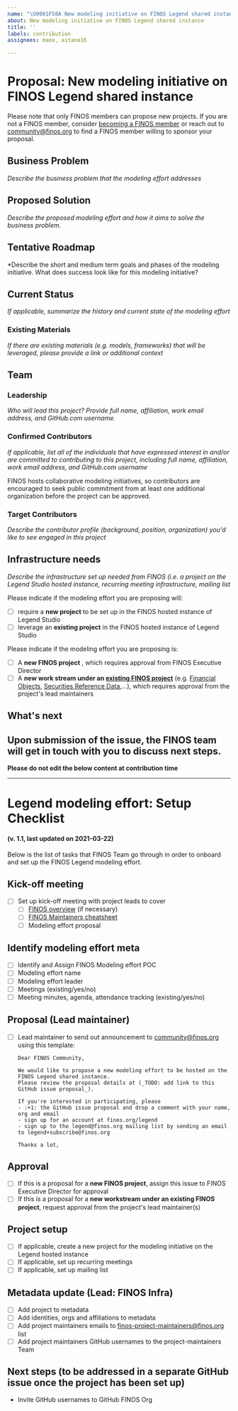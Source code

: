```yaml
---
name: "\U0001F58A New modeling initiative on FINOS Legend shared instance"
about: New modeling initiative on FINOS Legend shared instance
title: ''
labels: contribution
assignees: maoo, aitana16

---
```


# Proposal: New modeling initiative on FINOS Legend shared instance
Please note that only FINOS members can propose new projects. If you are not a FINOS member, consider [becoming a FINOS member](https://www.finos.org/membership-benefits#become-a-member) or reach out to community@finos.org to find a FINOS member willing to sponsor your proposal.

## Business Problem
*Describe the business problem that the modeling effort addresses*
 
## Proposed Solution
*Describe the proposed modeling effort and how it aims to solve the business problem.*

## Tentative Roadmap
*Describe the short and medium term goals and phases of the modeling initiative. What does success look like for this modeling initiative?
 
## Current Status
*If applicable, summarize the history and current state of the modeling effort*
 
### Existing Materials
*If there are existing materials (e.g. models, frameworks) that will be leveraged, please provide a link or additional context*

## Team
### Leadership
*Who will lead this project? Provide full name, affiliation, work email address, and GitHub.com username.*

### Confirmed Contributors
*If applicable, list all of the individuals that have expressed interest in and/or are committed to contributing to this project, including full name, affiliation, work email address, and GitHub.com username*

FINOS hosts collaborative modeling initiatives, so contributors are encouraged to seek public commitment from at least one additional organization before the project can be approved. 

### Target Contributors
*Describe the contributor profile (background, position, organization) you'd like to see engaged in this project*

## Infrastructure needs
*Describe the infrastructure set up needed from FINOS (i.e. a project on the Legend Studio hosted instance, recurring meeting infrastructure, mailing list*

Please indicate if the modeling effort you are proposing will:
- [ ] require a **new project** to be set up in the FINOS hosted instance of Legend Studio
- [ ] leverage an **existing project** in the FINOS hosted instance of Legend Studio

Please indicate if the modeling effort you are proposing is:
- [ ] A **new FINOS project** , which requires approval from FINOS Executive Director
- [ ] A **new work stream under an [existing FINOS project](https://landscape.finos.org/)** (e.g. [Financial Objects](https://github.com/finos/finos-fo), [Securities Reference Data](https://github.com/finos/secref-data),...), which requires approval from the project's lead maintainers

## What's next
Upon submission of the issue, the FINOS team will get in touch with you to discuss next steps. 
----

**Please do not edit the below content at contribution time**

----

# Legend modeling effort: Setup Checklist  
#### (v. 1.1, last updated on 2021-03-22)
Below is the list of tasks that FINOS Team go through in order to onboard and set up the FINOS Legend modeling effort.

## Kick-off meeting
- [ ] Set up kick-off meeting with project leads to cover
    - [ ] [FINOS overview](https://www.finos.org/hubfs/An%20Introduction%20to%20FINOS.pdf) (if necessary)
    - [ ] [FINOS Maintainers cheatsheet](https://odp.finos.org/docs/finos-maintainers-cheatsheet/) 
    - [ ] Modeling effort proposal

## Identify modeling effort meta
- [ ] Identify and Assign FINOS Modeling effort POC
- [ ] Modeling effort name
- [ ] Modeling effort leader
- [ ] Meetings (existing/yes/no)
- [ ] Meeting minutes, agenda, attendance tracking (existing/yes/no)

## Proposal (Lead maintainer)
- [ ] Lead maintainer to send out announcement to community@finos.org using this template:
    
    ```
    Dear FINOS Community, 
    
    We would like to propose a new modeling effort to be hosted on the FINOS Legend shared instance.
    Please review the proposal details at (_TODO: add link to this GitHub issue proposal_).
    
    If you're interested in participating, please 
    - :+1: the GitHub issue proposal and drop a comment with your name, org and email
    - sign up for an account at finos.org/legend
    - sign up to the legend@finos.org mailing list by sending an email to legend+subscribe@finos.org
   
   Thanks a lot,
   ```
## Approval
- [ ] If this is a proposal for a **new FINOS project**, assign this issue to FINOS Executive Director for approval
- [ ] If this is a proposal for a **new workstream under an existing FINOS project**, request approval from the project's lead maintainer(s) 

## Project setup
- [ ] If applicable, create a new project for the modeling initiative on the Legend hosted instance
- [ ] If applicable, set up recurring meetings
- [ ] If applicable, set up mailing list

## Metadata update (Lead: FINOS Infra)
- [ ] Add project to metadata
- [ ] Add identities, orgs and affiliations to metadata
- [ ] Add project maintainers emails to finos-project-maintainers@finos.org list
- [ ] Add project maintainers GitHub usernames to the project-maintainers Team

## Next steps (to be addressed in a separate GitHub issue once the project has been set up)
- Invite GitHub usernames to GitHub FINOS Org
